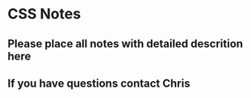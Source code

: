 # CSS Notes

## Please place all notes with detailed descrition here

## If you have questions contact Chris